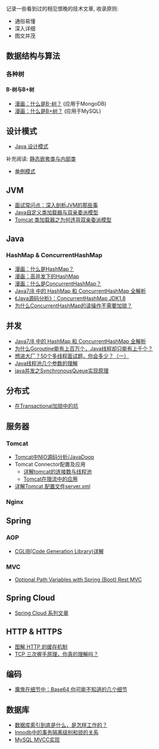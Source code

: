 记录一些看到过的相见恨晚的技术文章, 收录原则: 
- 通俗易懂
- 深入详细
- 图文并茂

## 数据结构与算法
### 各种树
#### B-树与B+树
+ [漫画：什么是B-树？](https://mp.weixin.qq.com/s?__biz=MzIxMjE5MTE1Nw==&mid=2653190965&idx=1&sn=53f78fa037386f85531832cd5322d2a0&chksm=8c9909efbbee80f90512f0c36356c31cc74c388c46388dc2317d43c8f8597298f233ca9c29e9&scene=21#wechat_redirect) (应用于MongoDB)
+ [漫画：什么是B+树？](https://mp.weixin.qq.com/s?__biz=MzIxMjE5MTE1Nw==&mid=2653191027&idx=1&sn=4ba22e3ec8bd149f69fc0aba72e4347e&chksm=8c9909a9bbee80bfa1d8497ff0525df130414c1731b5aa5287bf16ea1cf86c8d8e6f20782184&scene=21#wechat_redirect) (应用于MySQL)

## 设计模式

+ [Java 设计模式](https://www.javadoop.com/post/design-pattern#%E5%88%9B%E5%BB%BA%E5%9E%8B%E6%A8%A1%E5%BC%8F) 

补充阅读: [静态嵌套类与内部类](https://blog.csdn.net/a327369238/article/details/52780442)

+ [单例模式](https://mp.weixin.qq.com/s?__biz=MzIxMjE5MTE1Nw==&mid=2653192251&idx=2&sn=4acce2985ab4fcc908235891c9213628&chksm=8c99f2e1bbee7bf7f64132bb58d3023f79b3c11fe2043dcd29fe07f4ddb5b3c7d375252d8555&scene=21#wechat_redirect)

## JVM
+ [面试常问点：深入剖析JVM的那些事](https://mp.weixin.qq.com/s?__biz=MzI2OTQxMTM4OQ==&mid=2247486633&idx=1&sn=07336f531f3977522c457f237a08fe49&chksm=eae1f9fbdd9670ed3f87a1769f4461ca3959c6dc00e35b42a87de6cfa5392d4c2761687354d6#rd)
+ [Java自定义类加载器与双亲委派模型](https://www.cnblogs.com/wxd0108/p/6681618.html)
+ [Tomcat 类加载器之为何违背双亲委派模型](https://blog.csdn.net/qq_38182963/article/details/78660779)

## Java
### HashMap & ConcurrentHashMap
+ [漫画：什么是HashMap？](https://mp.weixin.qq.com/s?__biz=MzIxMjE5MTE1Nw==&mid=2653191907&idx=1&sn=876860c5a9a6710ead5dd8de37403ffc&chksm=8c990c39bbee852f71c9dfc587fd70d10b0eab1cca17123c0a68bf1e16d46d71717712b91509&scene=21#wechat_redirect)
+ [漫画：高并发下的HashMap](https://mp.weixin.qq.com/s?__biz=MzIxMjE5MTE1Nw==&mid=2653192000&idx=1&sn=118cee6d1c67e7b8e4f762af3e61643e&chksm=8c990d9abbee848c739aeaf25893ae4382eca90642f65fc9b8eb76d58d6e7adebe65da03f80d&scene=21#wechat_redirect)
+ [漫画：什么是ConcurrentHashMap？](https://mp.weixin.qq.com/s?__biz=MzIxMjE5MTE1Nw==&mid=2653192083&idx=1&sn=5c4becd5724dd72ad489b9ed466329f5&chksm=8c990d49bbee845f69345e4121888ec967df27988bc66afd984a25331d2f6464a61dc0335a54&scene=21#wechat_redirect)
+ [Java7/8 中的 HashMap 和 ConcurrentHashMap 全解析](https://www.javadoop.com/post/hashmap)
+ [《Java源码分析》：ConcurrentHashMap JDK1.8](https://blog.csdn.net/u010412719/article/details/52145145)
+ [为什么ConcurrentHashMap的读操作不需要加锁？](https://www.jianshu.com/p/fbf6d586f43a)

## 并发
+ [Java7/8 中的 HashMap 和 ConcurrentHashMap 全解析](https://www.javadoop.com/post/hashmap)
+ [为什么Goroutine能有上百万个，Java线程却只能有上千个？](https://mp.weixin.qq.com/s/v-Q5aOnYVj7l-kMQopkPLA)
+ [想进大厂？50个多线程面试题，你会多少？（一）](https://segmentfault.com/a/1190000013813740#articleHeader21)  
+ [Java线程池几个参数的理解](https://blog.csdn.net/yinkai1205/article/details/47667971)  
+ [java并发之SynchronousQueue实现原理](https://blog.csdn.net/yanyan19880509/article/details/52562039)

## 分布式
+ [在Transactional加锁中的坑](https://blog.52itstyle.com/archives/2952/)

## 服务器

### Tomcat
+ [Tomcat中NIO源码分析/JavaDoop](https://www.javadoop.com/post/tomcat-nio)
+ Tomcat Connector配置及应用
	* [详解tomcat的连接数与线程池](https://www.cnblogs.com/kismetv/p/7806063.html#t23)
	* [Tomcat在限流中的应用](https://blog.52itstyle.com/archives/2982/)
+ [详解Tomcat 配置文件server.xml](http://www.cnblogs.com/kismetv/p/7228274.html#title2-2)

### Nginx


## Spring

### AOP
+ [CGLIB(Code Generation Library)详解](https://blog.csdn.net/danchu/article/details/70238002)  
### MVC
+ [Optional Path Variables with Spring (Boot) Rest MVC](https://www.n-k.de/2016/05/optional-path-variables-with-spring-boot-rest-mvc.html)

## Spring Cloud
+ [Spring Cloud 系列文章](http://www.ityouknow.com/spring-cloud.html)

## HTTP & HTTPS
+ [图解 HTTP 的缓存机制](https://mp.weixin.qq.com/s/nh8mLtCne04UIsfj42SJew)
+ [TCP 三次握手原理，你真的理解吗？](https://mp.weixin.qq.com/s/yH3PzGEFopbpA-jw4MythQ)

## 编码
+ [魔鬼在细节中：Base64 你可能不知道的几个细节](https://liudanking.com/sitelog/%E9%AD%94%E9%AC%BC%E5%9C%A8%E7%BB%86%E8%8A%82%E4%B8%AD%EF%BC%9Abase64-%E4%BD%A0%E5%8F%AF%E8%83%BD%E4%B8%8D%E7%9F%A5%E9%81%93%E7%9A%84%E5%87%A0%E4%B8%AA%E7%BB%86%E8%8A%82/?hmsr=toutiao.io&utm_medium=toutiao.io&utm_source=toutiao.io)

## 数据库
+ [数据库索引到底是什么，是怎样工作的？](https://blog.csdn.net/weiliangliang111/article/details/51333169)
+ [Innodb中的事务隔离级别和锁的关系](https://tech.meituan.com/innodb_lock.html)
+ [MySQL MVCC实现](http://www.sysdb.cn/index.php/2017/07/04/mysql-mvcc/#more-33)
